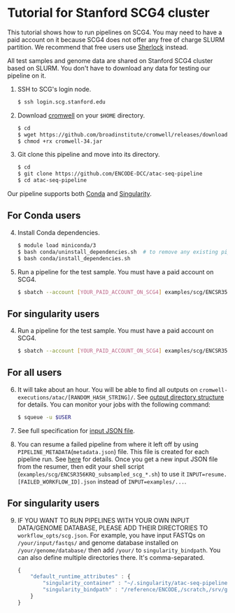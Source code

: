 # Tutorial for Stanford SCG4 cluster


This tutorial shows how to run pipelines on SCG4. You may need to have a paid account on it because SCG4 does not offer any free of charge SLURM partition. We recommend that free users use [Sherlock](tutorial_sherlock.md) instead.

All test samples and genome data are shared on Stanford SCG4 cluster based on SLURM. You don't have to download any data for testing our pipeline on it.

1. SSH to SCG's login node.
    ```bash
    $ ssh login.scg.stanford.edu
    ```
2. Download [cromwell](https://github.com/broadinstitute/cromwell) on your `$HOME` directory.
    ```bash
    $ cd 
    $ wget https://github.com/broadinstitute/cromwell/releases/download/34/cromwell-34.jar
    $ chmod +rx cromwell-34.jar
    ```

3. Git clone this pipeline and move into its directory.
    ```bash
    $ cd
    $ git clone https://github.com/ENCODE-DCC/atac-seq-pipeline
    $ cd atac-seq-pipeline
    ```

Our pipeline supports both [Conda](https://conda.io/docs/) and [Singularity](https://singularity.lbl.gov/).

## For Conda users

4. Install Conda dependencies.
    ```bash
    $ module load miniconda/3
    $ bash conda/uninstall_dependencies.sh  # to remove any existing pipeline env
    $ bash conda/install_dependencies.sh
    ```

5. Run a pipeline for the test sample. You must have a paid account on SCG4.
    ```bash
    $ sbatch --account [YOUR_PAID_ACCOUNT_ON_SCG4] examples/scg/ENCSR356KRQ_subsampled_scg_conda.sh
    ```

## For singularity users

4. Run a pipeline for the test sample. You must have a paid account on SCG4.
    ```bash
    $ sbatch --account [YOUR_PAID_ACCOUNT_ON_SCG4] examples/scg/ENCSR356KRQ_subsampled_scg_singularity.sh
    ```

## For all users

6. It will take about an hour. You will be able to find all outputs on `cromwell-executions/atac/[RANDOM_HASH_STRING]/`. See [output directory structure](output.md) for details. You can monitor your jobs with the following command:
    ```bash
    $ squeue -u $USER
    ```

7. See full specification for [input JSON file](input.md).

8. You can resume a failed pipeline from where it left off by using `PIPELINE_METADATA`(`metadata.json`) file. This file is created for each pipeline run. See [here](../utils/resumer/README.md) for details. Once you get a new input JSON file from the resumer, then edit your shell script (`examples/scg/ENCSR356KRQ_subsampled_scg_*.sh`) to use it `INPUT=resume.[FAILED_WORKFLOW_ID].json` instead of `INPUT=examples/...`.

## For singularity users

9. IF YOU WANT TO RUN PIPELINES WITH YOUR OWN INPUT DATA/GENOME DATABASE, PLEASE ADD THEIR DIRECTORIES TO `workflow_opts/scg.json`. For example, you have input FASTQs on `/your/input/fastqs/` and genome database installed on `/your/genome/database/` then add `/your/` to `singularity_bindpath`. You can also define multiple directories there. It's comma-separated.
    ```javascript
    {
        "default_runtime_attributes" : {
            "singularity_container" : "~/.singularity/atac-seq-pipeline-v1.3.0.simg",
            "singularity_bindpath" : "/reference/ENCODE,/scratch,/srv/gsfs0,YOUR_OWN_DATA_DIR1,YOUR_OWN_DATA_DIR1,..."
        }
    }
    ```
